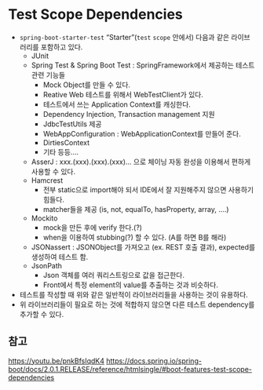 # Test Scope Dependencies

- ```spring-boot-starter-test``` “Starter”(```test``` ```scope``` 안에서) 다음과 같은 라이브러리를 포함하고 있다.
    - JUnit
    - Spring Test & Spring Boot Test : SpringFramework에서 제공하는 테스트 관련 기능들
        - Mock Object를 만들 수 있다.
        - Reative Web 테스트를 위해서 WebTestClient가 있다.
        - 테스트에서 쓰는 Application Context를 캐싱한다.
        - Dependency Injection, Transaction management 지원
        - JdbcTestUtils 제공
        - WebAppConfiguration : WebApplicationContext를 만들어 준다.
        - DirtiesContext
        - 기타 등등....
    - AsserJ : xxx.(xxx).(xxx).(xxx)... 으로 체이닝 자동 완성을 이용해서 편하게 사용할 수 있다.
    - Hamcrest
        - 전부 static으로 import해야 되서 IDE에서 잘 지원해주지 않으면 사용하기 힘들다.
        - matcher들을 제공 (is, not, equalTo, hasProperty, array, ....)
    - Mockito
        - mock을 만든 후에 verify 한다.(?)
        - when을 이용하여 stubbing(?) 할 수 있다. (A를 하면 B를 해라)
    - JSONassert : JSONObject를 가져오고 (ex. REST 호출 결과), expected를 생성하여 테스트 함.
    - JsonPath
        - Json 객체를 여러 쿼리스트링으로 값을 접근한다.
        - Front에서 특정 element의 value를 추출하는 것과 비슷하다.
- 테스트를 작성할 때 위와 같은 일반적이 라이브러리들을 사용하는 것이 유용하다.
- 위 라이브러리들이 필요로 하는 것에 적합하지 않으면 다른 테스트 dependency를 추가할 수 있다.

## 참고
https://youtu.be/pnkBfsIqdK4
https://docs.spring.io/spring-boot/docs/2.0.1.RELEASE/reference/htmlsingle/#boot-features-test-scope-dependencies
